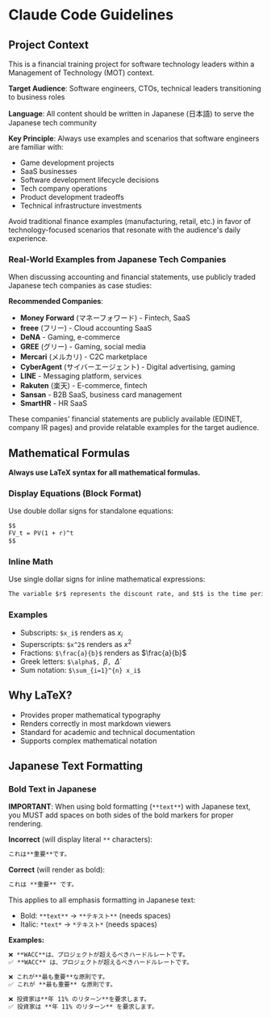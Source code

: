 # Claude Code Guidelines

## Project Context

This is a financial training project for software technology leaders within a Management of Technology (MOT) context.

**Target Audience**: Software engineers, CTOs, technical leaders transitioning to business roles

**Language**: All content should be written in Japanese (日本語) to serve the Japanese tech community

**Key Principle**: Always use examples and scenarios that software engineers are familiar with:
- Game development projects
- SaaS businesses
- Software development lifecycle decisions
- Tech company operations
- Product development tradeoffs
- Technical infrastructure investments

Avoid traditional finance examples (manufacturing, retail, etc.) in favor of technology-focused scenarios that resonate with the audience's daily experience.

### Real-World Examples from Japanese Tech Companies

When discussing accounting and financial statements, use publicly traded Japanese tech companies as case studies:

**Recommended Companies**:
- **Money Forward** (マネーフォワード) - Fintech, SaaS
- **freee** (フリー) - Cloud accounting SaaS
- **DeNA** - Gaming, e-commerce
- **GREE** (グリー) - Gaming, social media
- **Mercari** (メルカリ) - C2C marketplace
- **CyberAgent** (サイバーエージェント) - Digital advertising, gaming
- **LINE** - Messaging platform, services
- **Rakuten** (楽天) - E-commerce, fintech
- **Sansan** - B2B SaaS, business card management
- **SmartHR** - HR SaaS

These companies' financial statements are publicly available (EDINET, company IR pages) and provide relatable examples for the target audience.

## Mathematical Formulas

**Always use LaTeX syntax for all mathematical formulas.**

### Display Equations (Block Format)

Use double dollar signs for standalone equations:

```markdown
$$
FV_t = PV(1 + r)^t
$$
```

### Inline Math

Use single dollar signs for inline mathematical expressions:

```markdown
The variable $r$ represents the discount rate, and $t$ is the time period.
```

### Examples

- Subscripts: `$x_i$` renders as $x_i$
- Superscripts: `$x^2$` renders as $x^2$
- Fractions: `$\frac{a}{b}$` renders as $\frac{a}{b}$
- Greek letters: `$\alpha$, `$\beta$`, `$\Delta$`
- Sum notation: `$\sum_{i=1}^{n} x_i$`

## Why LaTeX?

- Provides proper mathematical typography
- Renders correctly in most markdown viewers
- Standard for academic and technical documentation
- Supports complex mathematical notation

## Japanese Text Formatting

### Bold Text in Japanese

**IMPORTANT**: When using bold formatting (`**text**`) with Japanese text, you MUST add spaces on both sides of the bold markers for proper rendering.

**Incorrect** (will display literal `**` characters):
```markdown
これは**重要**です。
```

**Correct** (will render as bold):
```markdown
これは **重要** です。
```

This applies to all emphasis formatting in Japanese text:
- Bold: `**text**` → `**テキスト**` (needs spaces)
- Italic: `*text*` → `*テキスト*` (needs spaces)

**Examples:**

```markdown
❌ **WACC**は、プロジェクトが超えるべきハードルレートです。
✅ **WACC** は、プロジェクトが超えるべきハードルレートです。

❌ これが**最も重要**な原則です。
✅ これが **最も重要** な原則です。

❌ 投資家は**年 11% のリターン**を要求します。
✅ 投資家は **年 11% のリターン** を要求します。
```
